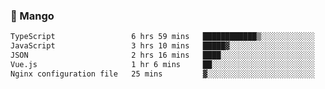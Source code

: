 ### 🥭 Mango

<!--START_SECTION:waka-->

```txt
TypeScript                 6 hrs 59 mins   ████████████▒░░░░░░░░░░░░   49.10 %
JavaScript                 3 hrs 10 mins   █████▓░░░░░░░░░░░░░░░░░░░   22.34 %
JSON                       2 hrs 16 mins   ████░░░░░░░░░░░░░░░░░░░░░   15.93 %
Vue.js                     1 hr 6 mins     ██░░░░░░░░░░░░░░░░░░░░░░░   07.80 %
Nginx configuration file   25 mins         ▓░░░░░░░░░░░░░░░░░░░░░░░░   02.97 %
```

<!--END_SECTION:waka-->
